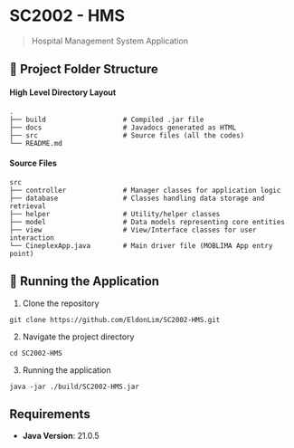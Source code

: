 # SC2002 - HMS

>Hospital Management System Application

## 📂 Project Folder Structure

#### High Level Directory Layout
```
.
├── build                   # Compiled .jar file
├── docs                    # Javadocs generated as HTML
├── src                     # Source files (all the codes)
└── README.md
```

#### Source Files
```
src
├── controller              # Manager classes for application logic
├── database                # Classes handling data storage and retrieval
├── helper                  # Utility/helper classes
├── model                   # Data models representing core entities
├── view                    # View/Interface classes for user interaction
└── CineplexApp.java        # Main driver file (MOBLIMA App entry point)
```

## 📝 Running the Application
1. Clone the repository
```
git clone https://github.com/EldonLim/SC2002-HMS.git
```
2. Navigate the project directory
```
cd SC2002-HMS
```
3. Running the application
```
java -jar ./build/SC2002-HMS.jar
```
## Requirements

- **Java Version**: 21.0.5
